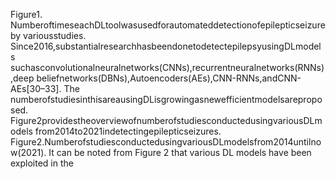 Figure1. NumberoftimeseachDLtoolwasusedforautomateddetectionofepilepticseizureby
variousstudies.
Since2016,substantialresearchhasbeendonetodetectepilepsyusingDLmodels
suchasconvolutionalneuralnetworks(CNNs),recurrentneuralnetworks(RNNs),deep
beliefnetworks(DBNs),Autoencoders(AEs),CNN-RNNs,andCNN-AEs[30–33]. The
numberofstudiesinthisareausingDLisgrowingasnewefficientmodelsareproposed.
Figure2providestheoverviewofnumberofstudiesconductedusingvariousDLmodels
from2014to2021indetectingepilepticseizures.
Figure2.NumberofstudiesconductedusingvariousDLmodelsfrom2014untilnow(2021).
It can be noted from Figure 2 that various DL models have been exploited in the